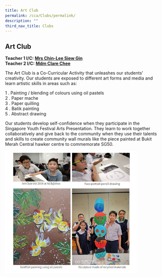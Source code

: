 ```yaml
---
title: Art Club
permalink: /cca/Clubs/permalink/
description: ""
third_nav_title: Clubs
---
```

## Art Club

**Teacher 1 I/C:** **[Mrs Chin-Lee Siew Gin](mailto:chin-lee_siew_gin@schools.gov.sg)** <br>
**Teacher 2 I/C:** **[Mdm Clare Chee](mailto:chee_lin_gia@schools.gov.sg)**

The Art Club is a Co-Curricular Activity that unleashes our students’ creativity. Our students are exposed to different art forms and media and learn artistic skills in areas such as:  
  
1 \.  Painting / blending of colours using oil pastels<br>
2 \.  Paper mache<br>
3 \.  Paper quilling<br>
4 \.  Batik painting<br>
5 \.  Abstract drawing

Our students develop self-confidence when they participate in the Singapore Youth Festival Arts Presentation. They learn to work together collaboratively and give back to the community when they use their talents and skills to create community wall murals like the piece painted at Bukit Merah Central hawker centre to commemorate SG50.

<img src="/images/photo1668930611.jpeg" style="width:85%">